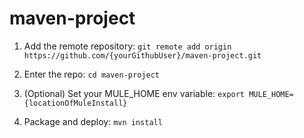 # maven-project
1. Add the remote repository: `git remote add origin https://github.com/{yourGithubUser}/maven-project.git`

1. Enter the repo: `cd maven-project`

1. (Optional) Set your MULE_HOME env variable: `export MULE_HOME={locationOfMuleInstall}`

1. Package and deploy: `mvn install`

